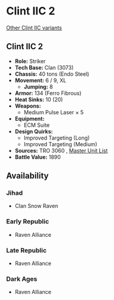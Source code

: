 # Clint IIC 2 

[Other Clint IIC variants](../clint_iic.md) 

## Clint IIC 2 

- **Role:** Striker 
- **Tech Base:** Clan (3073) 
- **Chassis:** 40 tons (Endo Steel) 
- **Movement:** 6 / 9, XL 
  - **Jumping:** 8 
- **Armor:** 134 (Ferro Fibrous) 
- **Heat Sinks:** 10 (20) 
- **Weapons:** 
  - Medium Pulse Laser × 5 
- **Equipment:** 
  - ECM Suite 
- **Design Quirks:** 
  - Improved Targeting (Long) 
  - Improved Targeting (Medium) 
- **Sources:** TRO 3060 , [Master Unit List](http://masterunitlist.info/Unit/Details/653/clint-iic-2) 
- **Battle Value:** 1890 

## Availability 

### Jihad 

- Clan Snow Raven 

### Early Republic 

- Raven Alliance 

### Late Republic 

- Raven Alliance 

### Dark Ages 

- Raven Alliance 

